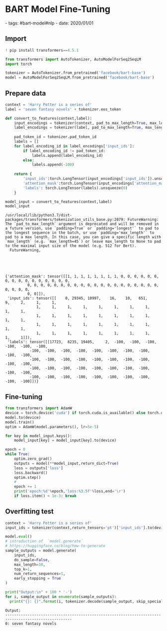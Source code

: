 # BART Model Fine-Tuning

<document-info>
- tags: #bart-model#nlp
- date: 2020/01/01
</document-info>

## Import

```python
! pip install transformers==4.5.1
```


```python
from transformers import AutoTokenizer, AutoModelForSeq2SeqLM
import torch
```


```python
tokenizer = AutoTokenizer.from_pretrained('facebook/bart-base')
model = AutoModelForSeq2SeqLM.from_pretrained('facebook/bart-base')
```

## Prepare data


```python
context = 'Harry Potter is a series of'
label = 'seven fantasy novels' + tokenizer.eos_token
```


```python
def convert_to_features(context,label):
    input_encodings = tokenizer(context, pad_to_max_length=True, max_length=50, truncation=True)
    label_encodings = tokenizer(label, pad_to_max_length=True, max_length=50, truncation=True, add_special_tokens=False)
    
    pad_token_id = tokenizer.pad_token_id
    labels = []
    for label_encoding_id in label_encodings['input_ids']:
        if label_encoding_id != pad_token_id:
            labels.append(label_encoding_id)
        else:
            labels.append(-100)
        
    return {
        'input_ids':torch.LongTensor(input_encodings['input_ids']).unsqueeze(0),
        'attention_mask':torch.LongTensor(input_encodings['attention_mask']).unsqueeze(0),
        'labels': torch.LongTensor(labels).unsqueeze(0)
    }
```


```python
model_input = convert_to_features(context,label)
model_input
```

    /usr/local/lib/python3.7/dist-packages/transformers/tokenization_utils_base.py:2079: FutureWarning: The `pad_to_max_length` argument is deprecated and will be removed in a future version, use `padding=True` or `padding='longest'` to pad to the longest sequence in the batch, or use `padding='max_length'` to pad to a max length. In this case, you can give a specific length with `max_length` (e.g. `max_length=45`) or leave max_length to None to pad to the maximal input size of the model (e.g. 512 for Bert).
      FutureWarning,





    {'attention_mask': tensor([[1, 1, 1, 1, 1, 1, 1, 1, 0, 0, 0, 0, 0, 0, 0, 0, 0, 0, 0, 0, 0, 0, 0, 0,
              0, 0, 0, 0, 0, 0, 0, 0, 0, 0, 0, 0, 0, 0, 0, 0, 0, 0, 0, 0, 0, 0, 0, 0,
              0, 0]]),
     'input_ids': tensor([[    0, 29345, 10997,    16,    10,   651,     9,     2,     1,     1,
                  1,     1,     1,     1,     1,     1,     1,     1,     1,     1,
                  1,     1,     1,     1,     1,     1,     1,     1,     1,     1,
                  1,     1,     1,     1,     1,     1,     1,     1,     1,     1,
                  1,     1,     1,     1,     1,     1,     1,     1,     1,     1]]),
     'labels': tensor([[17723,  8235, 19405,     2,  -100,  -100,  -100,  -100,  -100,  -100,
               -100,  -100,  -100,  -100,  -100,  -100,  -100,  -100,  -100,  -100,
               -100,  -100,  -100,  -100,  -100,  -100,  -100,  -100,  -100,  -100,
               -100,  -100,  -100,  -100,  -100,  -100,  -100,  -100,  -100,  -100,
               -100,  -100,  -100,  -100,  -100,  -100,  -100,  -100,  -100,  -100]])}



## Fine-tuning


```python
from transformers import AdamW
device = torch.device('cuda') if torch.cuda.is_available() else torch.device('cpu')
model.to(device)
model.train()
optim = AdamW(model.parameters(), lr=5e-5)
```


```python
for key in model_input.keys():
    model_input[key] = model_input[key].to(device)
```


```python
epoch = 0
while True:
    optim.zero_grad()
    outputs = model(**model_input,return_dict=True)
    loss = outputs['loss']
    loss.backward()
    optim.step()
    #
    epoch += 1
    print('epoch:%d'%epoch,'loss:%3.5f'%loss,end='\r')
    if loss.item() < 1e-3: break
```

    

## Overfitting test


```python
context = 'Harry Potter is a series of'
input_ids = tokenizer(context,return_tensors='pt')['input_ids'].to(device)
```


```python
model.eval()
# introduction of  `model.generate`
# https://huggingface.co/blog/how-to-generate
sample_outputs = model.generate(
    input_ids,
    do_sample=False, 
    max_length=10, 
    top_k=1, 
    num_return_sequences=1,
    early_stopping = True
)

print("Output:\n" + 100 * '-')
for i, sample_output in enumerate(sample_outputs):
  print("{}: {}".format(i, tokenizer.decode(sample_output, skip_special_tokens=True)))
```

    Output:
    ----------------------------------------------------------------------------------------------------
    0: seven fantasy novels


